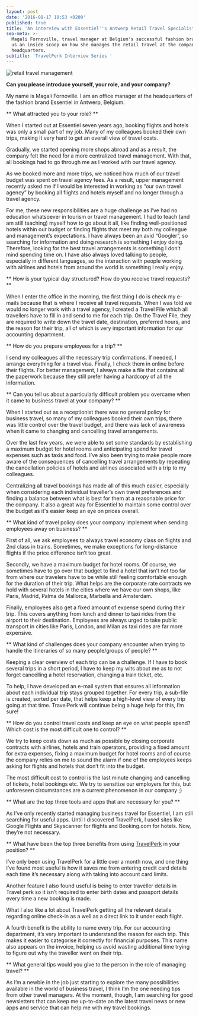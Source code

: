 ```yaml
---
layout: post
date: '2016-08-17 10:53 +0200'
published: true
title: 'An interview with Essentiel''s Antwerp Retail Travel Specialist '
seo-meta: >-
  Magali Fornoville, travel manager at Belgium's successful fashion brand gives
  us an inside scoop on how she manages the retail travel at the company's
  headquarters.
subtitle: 'TravelPerk Interview Series '
---
```

<img class="left" alt="retail travel management" src="{{site.baseurl}}/blog-media/Fashion-retail-travel-management.png)![Fashion-retail-travel-management.png" />



**Can you please introduce yourself, your role, and your company?**

My name is Magali Fornoville. I am an office manager at the headquarters of the fashion brand Essentiel in Antwerp, Belgium.

** What attracted you to your role? **

When I started out at Essentiel seven years ago, booking flights and hotels was only a small part of my job. Many of my colleagues booked their own trips, making it very hard to get an overall view of travel costs. 

Gradually, we started opening more shops abroad and as a result, the company felt the need for a more centralized travel management. With that, all bookings had to go through me as I worked with our travel agency. 

As we booked more and more trips, we noticed how much of our travel budget was spent on travel agency fees. As a result, upper management recently asked me if I would be interested in working as “our own travel agency” by booking all flights and hotels myself and no longer through a travel agency.

For me, these new responsibilities are a huge challenge as I’ve had no education whatsoever in tourism or travel management. I had to teach (and am still teaching) myself how to go about it all, like finding well-positioned hotels within our budget or finding flights that meet my both my colleague and management’s expectations. I have always been an avid “Googler”, so searching for information and doing research is something I enjoy doing. Therefore, looking for the best travel arrangements is something I don’t mind spending time on. I have also always loved talking to people, especially in different languages, so the interaction with people working with airlines and hotels from around the world is something I really enjoy.


** How is your typical day structured? How do you receive travel requests? **

When I enter the office in the morning, the first thing I do is check my e-mails because that is where I receive all travel requests. When I was told we would no longer work with a travel agency, I created a Travel File which all travellers have to fill in and send to me for each trip. On the Travel File, they are required to write down the travel date, destination, preferred hours, and the reason for their trip, all of which is very important information for our accounting department.

** How do you prepare employees for a trip? **

I send my colleagues all the necessary trip confirmations. If needed, I arrange everything for a travel visa. Finally, I check them in online before their flights. For better management, I always make a file that contains all the paperwork because they still prefer having a hardcopy of all the information.

** Can you tell us about a particularly difficult problem you overcame when it came to business travel at your company? **

When I started out as a receptionist there was no general policy for business travel, so many of my colleagues booked their own trips, there was little control over the travel budget, and there was lack of awareness when it came to changing and cancelling travel arrangements.

Over the last few years, we were able to set some standards by establishing a maximum budget for hotel rooms and anticipating spend for travel expenses such as taxis and food. I’ve also been trying to make people more aware of the consequences of cancelling travel arrangements by repeating the cancellation policies of hotels and airlines associated with a trip to my colleagues.

Centralizing all travel bookings has made all of this much easier, especially when considering each individual traveller’s own travel preferences and finding a balance between what is best for them at a reasonable price for the company. It also a great way for Essentiel to maintain some control over the budget as it's easier keep an eye on prices overall.

** What kind of travel policy does your company implement when sending employees away on business? **

First of all, we ask employees to always travel economy class on flights and 2nd class in trains. Sometimes, we make exceptions for long-distance flights if the price difference isn’t too great.

Secondly, we have a maximum budget for hotel rooms. Of course, we sometimes have to go over that budget to find a hotel that isn’t not too far from where our travelers have to be while still feeling comfortable enough for the duration of their trip. What helps are the corporate rate contracts we hold with several hotels in the cities where we have our own shops, like Paris, Madrid, Palma de Mallorca, Marbella and Amsterdam.

Finally, employees also get a fixed amount of expense spend during their trip. This covers anything from lunch and dinner to taxi rides from the airport to their destination. Employees are always urged to take public transport in cities like Paris, London, and Milan as taxi rides are far more expensive.

** What kind of challenges does your company encounter when trying to handle the itineraries of so many people/groups of people? **

Keeping a clear overview of each trip can be a challenge. If I have to book several trips in a short period, I have to keep my wits about me as to not forget cancelling a hotel reservation, changing a train ticket, etc. 

To help, I have developed an e-mail system that ensures all information about each individual trip stays grouped together. For every trip, a sub-file is created, sorted per date, that helps keep a high-level view of every trip going at that time. TravelPerk will continue being a huge help for this, I’m sure!

** How do you control travel costs and keep an eye on what people spend? Which cost is the most difficult one to control? **

We try to keep costs down as much as possible by closing corporate contracts with airlines, hotels and train operators, providing a fixed amount for extra expenses, fixing a maximum budget for hotel rooms and of course the company relies on me to sound the alarm if one of the employees keeps asking for flights and hotels that don’t fit into the budget. 

The most difficult cost to control is the last minute changing and cancelling of tickets, hotel bookings etc. We try to sensitize our employers for this, but unforeseen circumstances are a current phenomenon in our company ;) 

** What are the top three tools and apps that are necessary for you? **

As I’ve only recently started managing business travel for Essentiel, I am still searching for useful apps. Until I discovered TravelPerk, I used sites like Google Flights and Skyscanner for flights and Booking.com for hotels. Now, they’re not necessary.

** What have been the top three benefits from using [TravelPerk](https://wwww.travelperk.com) in your position? ** 

I’ve only been using TravelPerk for a little over a month now, and one thing I’ve found most useful is how it saves me from entering credit card details each time it’s necessary along with taking into account card limits. 

Another feature I also found useful is being to enter traveller details in Travel perk so it isn’t required to enter birth dates and passport details every time a new booking is made. 

What I also like a lot about TravelPerk getting all the relevant details regarding online check-in as a well as a direct link to it under each flight.

A fourth benefit is the ability to name every trip. For our accounting department, it’s very important to understand the reason for each trip. This makes it easier to categorise it correctly for financial purposes. This name also appears on the invoice, helping us avoid wasting additional time trying to figure out why the traveller went on their trip. 

** What general tips would you give to the person in the role of managing travel? **

As I’m a newbie in the job just starting to explore the many possibilities available in the world of business travel, I think I’m the one needing tips from other travel managers.  At the moment, though, I am searching for good newsletters that can keep me up-to-date on the latest travel news or new apps and service that can help me with my travel bookings.
